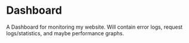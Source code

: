 Dashboard
=========

A Dashboard for monitoring my website. Will contain error logs, request logs/statistics, and maybe performance graphs.